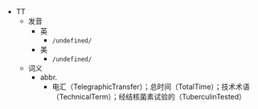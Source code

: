 - TT
  - 发音
    - 英
      - `/undefined/`
    - 美
      - `/undefined/`
  - 词义
    - abbr.
      - 电汇（TelegraphicTransfer）；总时间（TotalTime）；技术术语（TechnicalTerm）；经结核菌素试验的（TuberculinTested）
